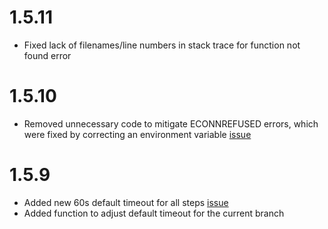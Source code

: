 # 1.5.11

- Fixed lack of filenames/line numbers in stack trace for function not found error

# 1.5.10

- Removed unnecessary code to mitigate ECONNREFUSED errors, which were fixed by correcting an environment variable [issue](https://github.com/smashtestio/smashtest/issues/30)

# 1.5.9

- Added new 60s default timeout for all steps [issue](https://github.com/smashtestio/smashtest/issues/53)
- Added function to adjust default timeout for the current branch
